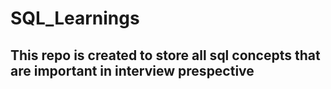 # SQL_Learnings
## This repo is created to store all sql concepts that are important in interview prespective
